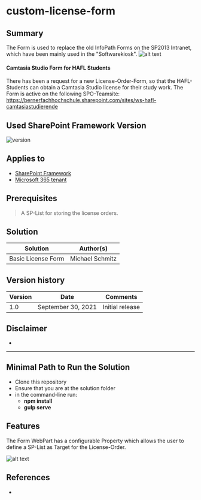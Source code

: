 # custom-license-form

## Summary

The Form is used to replace the old InfoPath Forms on the SP2013 Intranet, which have been mainly used in the "Softwarekiosk".
![alt text](https://github.com/BFH-MS/SPFx---License-Form/blob/main/images/Basic%20License%20Form.png)

#### Camtasia Studio Form for HAFL Students
There has been a request for a new License-Order-Form, so that the HAFL-Students can obtain a Camtasia Studio license for their study work.
The Form is active on the following SPO-Teamsite: https://bernerfachhochschule.sharepoint.com/sites/ws-hafl-camtasiastudierende

## Used SharePoint Framework Version

![version](https://img.shields.io/npm/v/@microsoft/sp-component-base/latest?color=green)

## Applies to

- [SharePoint Framework](https://aka.ms/spfx)
- [Microsoft 365 tenant](https://docs.microsoft.com/en-us/sharepoint/dev/spfx/set-up-your-developer-tenant)

## Prerequisites

> A SP-List for storing the license orders.

## Solution

Solution|Author(s)
--------|---------
Basic License Form | Michael Schmitz

## Version history

Version|Date|Comments
-------|----|--------
1.0|September 30, 2021|Initial release

## Disclaimer

-

---

## Minimal Path to Run the Solution

- Clone this repository
- Ensure that you are at the solution folder
- in the command-line run:
  - **npm install**
  - **gulp serve**


## Features

The Form WebPart has a configurable Property which allows the user to define a SP-List as Target for the License-Order.

![alt text](https://github.com/BFH-MS/SPFx---License-Form/blob/main/images/WebPart%20Props.png)

## References

-
